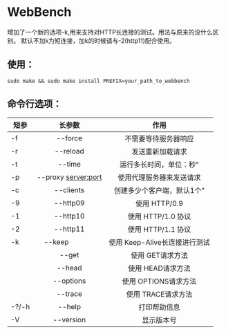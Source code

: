 # WebBench
增加了一个新的选项-k,用来支持对HTTP长连接的测试。用法与原来的没什么区别。
默认不加k为短连接，加k的时候请与-2(http11)配合使用。

## 使用：

	sudo make && sudo make install PREFIX=your_path_to_webbench
  
## 命令行选项：



| 短参  | 长参数                | 作用                          |
| ------|:---------------------:|:-----------------------------:|
|-f     |--force                |不需要等待服务器响应           | 
|-r     |--reload               |发送重新加载请求               |
|-t     |--time <sec>           |运行多长时间，单位：秒"        |
|-p     |--proxy <server:port>  |使用代理服务器来发送请求	    |
|-c     |--clients <n>          |创建多少个客户端，默认1个"     |
|-9     |--http09               |使用 HTTP/0.9                  |
|-1     |--http10               |使用 HTTP/1.0 协议             |
|-2     |--http11               |使用 HTTP/1.1 协议             |
|-k     |--keep	                |使用 Keep-Alive长连接进行测试  |
|       |--get                  |使用 GET请求方法               |
|       |--head                 |使用 HEAD请求方法              |
|       |--options              |使用 OPTIONS请求方法           |
|       |--trace                |使用 TRACE请求方法             |
|-?/-h  |--help                 |打印帮助信息                   |
|-V     |--version              |显示版本号                     |
